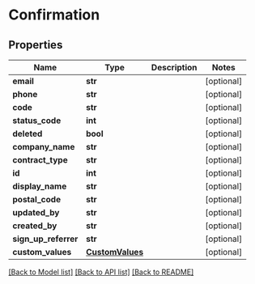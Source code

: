 # Confirmation

## Properties
Name | Type | Description | Notes
------------ | ------------- | ------------- | -------------
**email** | **str** |  | [optional] 
**phone** | **str** |  | [optional] 
**code** | **str** |  | [optional] 
**status_code** | **int** |  | [optional] 
**deleted** | **bool** |  | [optional] 
**company_name** | **str** |  | [optional] 
**contract_type** | **str** |  | [optional] 
**id** | **int** |  | [optional] 
**display_name** | **str** |  | [optional] 
**postal_code** | **str** |  | [optional] 
**updated_by** | **str** |  | [optional] 
**created_by** | **str** |  | [optional] 
**sign_up_referrer** | **str** |  | [optional] 
**custom_values** | [**CustomValues**](CustomValues.md) |  | [optional] 

[[Back to Model list]](../README.md#documentation-for-models) [[Back to API list]](../README.md#documentation-for-api-endpoints) [[Back to README]](../README.md)

